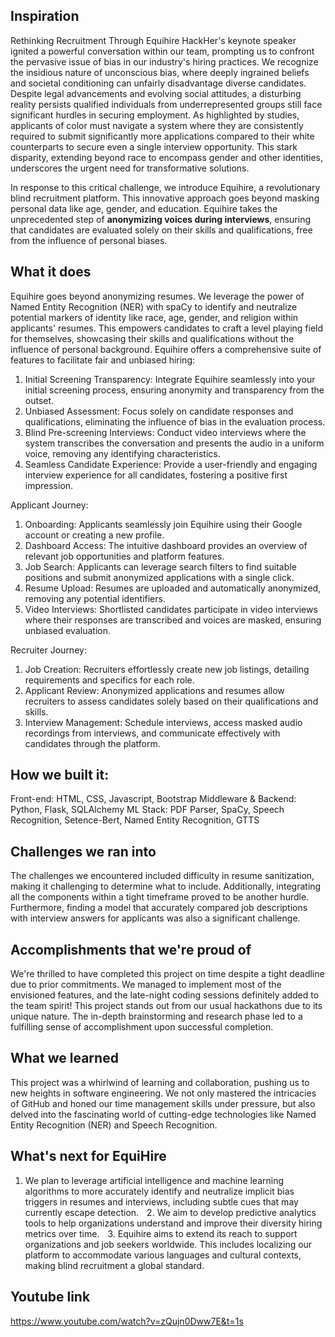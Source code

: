 ## Inspiration
Rethinking Recruitment Through Equihire
HackHer's keynote speaker ignited a powerful conversation within our team, prompting us to confront the pervasive issue of bias in our industry's hiring practices. We recognize the insidious nature of unconscious bias, where deeply ingrained beliefs and societal conditioning can unfairly disadvantage diverse candidates. Despite legal advancements and evolving social attitudes, a disturbing reality persists qualified individuals from underrepresented groups still face significant hurdles in securing employment.
As highlighted by studies, applicants of color must navigate a system where they are consistently required to submit significantly more applications compared to their white counterparts to secure even a single interview opportunity. This stark disparity, extending beyond race to encompass gender and other identities, underscores the urgent need for transformative solutions.

In response to this critical challenge, we introduce Equihire, a revolutionary blind recruitment platform. This innovative approach goes beyond masking personal data like age, gender, and education. Equihire takes the unprecedented step of **anonymizing voices during interviews**, ensuring that candidates are evaluated solely on their skills and qualifications, free from the influence of personal biases.

## What it does
Equihire goes beyond anonymizing resumes. We leverage the power of Named Entity Recognition (NER) with spaCy to identify and neutralize potential markers of identity like race, age, gender, and religion within applicants' resumes. This empowers candidates to craft a level playing field for themselves, showcasing their skills and qualifications without the influence of personal background.
Equihire offers a comprehensive suite of features to facilitate fair and unbiased hiring:
1.  Initial Screening Transparency: Integrate Equihire seamlessly into your initial screening process, ensuring anonymity and transparency from the outset.
2.  Unbiased Assessment: Focus solely on candidate responses and qualifications, eliminating the influence of bias in the evaluation process.
3.  Blind Pre-screening Interviews: Conduct video interviews where the system transcribes the conversation and presents the audio in a uniform voice, removing any identifying characteristics.
4.  Seamless Candidate Experience: Provide a user-friendly and engaging interview experience for all candidates, fostering a positive first impression.

Applicant Journey:
1. Onboarding: Applicants seamlessly join Equihire using their Google account or creating a new profile.
2. Dashboard Access: The intuitive dashboard provides an overview of relevant job opportunities and platform features.
3. Job Search: Applicants can leverage search filters to find suitable positions and submit anonymized applications with a single click.
4. Resume Upload: Resumes are uploaded and automatically anonymized, removing any potential identifiers.
5. Video Interviews: Shortlisted candidates participate in video interviews where their responses are transcribed and voices are masked, ensuring unbiased evaluation.

Recruiter Journey:
1. Job Creation: Recruiters effortlessly create new job listings, detailing requirements and specifics for each role.
2. Applicant Review: Anonymized applications and resumes allow recruiters to assess candidates solely based on their qualifications and skills.
3. Interview Management: Schedule interviews, access masked audio recordings from interviews, and communicate effectively with candidates through the platform.

## How we built it:
Front-end: HTML, CSS, Javascript, Bootstrap
Middleware & Backend: Python, Flask, SQLAlchemy
ML Stack: PDF Parser, SpaCy, Speech Recognition, Setence-Bert, Named Entity Recognition, GTTS

## Challenges we ran into
The challenges we encountered included difficulty in resume sanitization, making it challenging to determine what to include. Additionally, integrating all the components within a tight timeframe proved to be another hurdle. Furthermore, finding a model that accurately compared job descriptions with interview answers for applicants was also a significant challenge.

## Accomplishments that we're proud of
We're thrilled to have completed this project on time despite a tight deadline due to prior commitments. We managed to implement most of the envisioned features, and the late-night coding sessions definitely added to the team spirit! This project stands out from our usual hackathons due to its unique nature. The in-depth brainstorming and research phase led to a fulfilling sense of accomplishment upon successful completion.

## What we learned
This project was a whirlwind of learning and collaboration, pushing us to new heights in software engineering. We not only mastered the intricacies of GitHub and honed our time management skills under pressure, but also delved into the fascinating world of cutting-edge technologies like Named Entity Recognition (NER) and Speech Recognition.

## What's next for EquiHire
   1. We plan to leverage artificial intelligence and machine learning algorithms  to more accurately identify and neutralize implicit bias triggers in resumes and interviews, including subtle cues that may currently escape detection. 
 2.⁠ ⁠We aim to develop predictive analytics tools to help organizations understand and improve their diversity hiring metrics over time.
 3.⁠ ⁠Equihire aims to extend its reach to support organizations and job seekers worldwide. This includes localizing our platform to accommodate various languages and cultural contexts, making blind recruitment a global standard.


## Youtube link
https://www.youtube.com/watch?v=zQujn0Dww7E&t=1s
